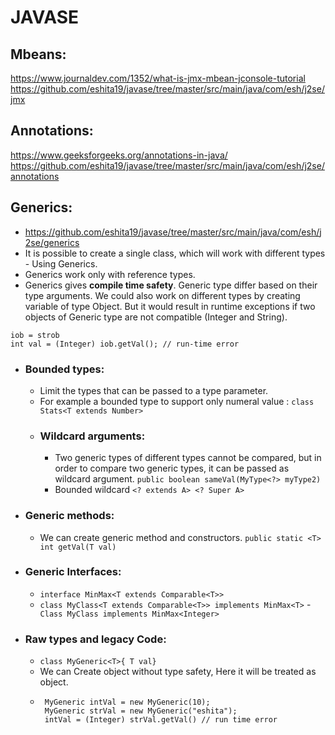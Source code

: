 # JAVASE
## Mbeans:
   https://www.journaldev.com/1352/what-is-jmx-mbean-jconsole-tutorial
   https://github.com/eshita19/javase/tree/master/src/main/java/com/esh/j2se/jmx
## Annotations: 
   https://www.geeksforgeeks.org/annotations-in-java/
   https://github.com/eshita19/javase/tree/master/src/main/java/com/esh/j2se/annotations
   
## Generics:
   - https://github.com/eshita19/javase/tree/master/src/main/java/com/esh/j2se/generics
   - It is possible to create a single class, which will work with different types - Using Generics.
   -  Generics work only with reference types.
   - Generics gives **compile time safety**. Generic type differ based on their type arguments. We could also work on different types by creating variable of type Object. But it would result in runtime exceptions if two objects of Generic type are not compatible (Integer and String).
   ```
   iob = strob
   int val = (Integer) iob.getVal(); // run-time error
   ```
   - ### Bounded types: 
     - Limit the types that can be passed to a type parameter. 
     - For example a bounded type to support only numeral value : ```class Stats<T extends Number>```
     -  ### Wildcard arguments:
        - Two generic types of different types cannot be compared, but in order to compare two generic types, it can be passed as wildcard argument. ```public boolean sameVal(MyType<?> myType2)```
        - Bounded wildcard ```<? extends A> <? Super A>```
     
   - ### Generic methods:  
       - We can create generic method and constructors.
          ```public static <T> int getVal(T val)```
          
   - ### Generic Interfaces:
     - ```interface MinMax<T extends Comparable<T>>```
     - ```class MyClass<T extends Comparable<T>> implements MinMax<T>```
     -``` Class MyClass implements MinMax<Integer>```
     
  - ### Raw types and legacy Code:
    - ```class MyGeneric<T>{ T val}```
    - We can Create object without type safety, Here it will be treated as object.
    - ```
       MyGeneric intVal = new MyGeneric(10);
       MyGeneric strVal = new MyGeneric("eshita");
       intVal = (Integer) strVal.getVal() // run time error
   
   
   

   
   

 
